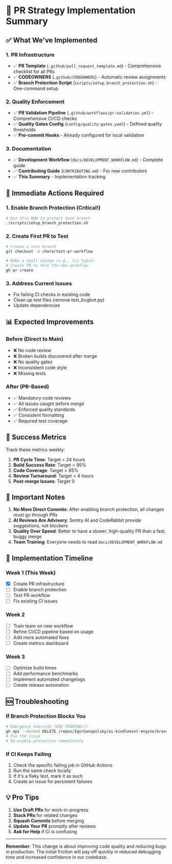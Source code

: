 # 🚀 PR Strategy Implementation Summary

## ✅ What We've Implemented

### 1. **PR Infrastructure**
- ✅ **PR Template** (`.github/pull_request_template.md`) - Comprehensive checklist for all PRs
- ✅ **CODEOWNERS** (`.github/CODEOWNERS`) - Automatic review assignments
- ✅ **Branch Protection Script** (`scripts/setup_branch_protection.sh`) - One-command setup

### 2. **Quality Enforcement**
- ✅ **PR Validation Pipeline** (`.github/workflows/pr-validation.yml`) - Comprehensive CI/CD checks
- ✅ **Quality Gates Config** (`config/quality-gates.yaml`) - Defined quality thresholds
- ✅ **Pre-commit Hooks** - Already configured for local validation

### 3. **Documentation**
- ✅ **Development Workflow** (`docs/DEVELOPMENT_WORKFLOW.md`) - Complete guide
- ✅ **Contributing Guide** (`CONTRIBUTING.md`) - For new contributors
- ✅ **This Summary** - Implementation tracking

## 🔧 Immediate Actions Required

### 1. Enable Branch Protection (Critical!)
```bash
# Run this NOW to protect main branch
./scripts/setup_branch_protection.sh
```

### 2. Create First PR to Test
```bash
# Create a test branch
git checkout -b chore/test-pr-workflow

# Make a small change (e.g., fix typos)
# Create PR to test the new workflow
gh pr create
```

### 3. Address Current Issues
- Fix failing CI checks in existing code
- Clean up test files (remove test_bugbot.py)
- Update dependencies

## 📊 Expected Improvements

### Before (Direct to Main)
- ❌ No code review
- ❌ Broken builds discovered after merge
- ❌ No quality gates
- ❌ Inconsistent code style
- ❌ Missing tests

### After (PR-Based)
- ✅ Mandatory code reviews
- ✅ All issues caught before merge
- ✅ Enforced quality standards
- ✅ Consistent formatting
- ✅ Required test coverage

## 🎯 Success Metrics

Track these metrics weekly:
1. **PR Cycle Time**: Target < 24 hours
2. **Build Success Rate**: Target > 95%
3. **Code Coverage**: Target > 85%
4. **Review Turnaround**: Target < 4 hours
5. **Post-merge Issues**: Target 0

## 🚨 Important Notes

1. **No More Direct Commits**: After enabling branch protection, all changes must go through PRs
2. **AI Reviews Are Advisory**: Sentry AI and CodeRabbit provide suggestions, not blockers
3. **Quality Over Speed**: Better to have a slower, high-quality PR than a fast, buggy merge
4. **Team Training**: Everyone needs to read `docs/DEVELOPMENT_WORKFLOW.md`

## 📅 Implementation Timeline

### Week 1 (This Week)
- [x] Create PR infrastructure
- [ ] Enable branch protection
- [ ] Test PR workflow
- [ ] Fix existing CI issues

### Week 2
- [ ] Train team on new workflow
- [ ] Refine CI/CD pipeline based on usage
- [ ] Add more automated fixes
- [ ] Create metrics dashboard

### Week 3
- [ ] Optimize build times
- [ ] Add performance benchmarks
- [ ] Implement automated changelogs
- [ ] Create release automation

## 🆘 Troubleshooting

### If Branch Protection Blocks You
```bash
# Emergency override (USE SPARINGLY)
gh api --method DELETE /repos/IgorGanapolsky/ai-kindlemint-engine/branches/main/protection
# Fix the issue
# Re-enable protection immediately
```

### If CI Keeps Failing
1. Check the specific failing job in GitHub Actions
2. Run the same check locally
3. If it's a flaky test, mark it as such
4. Create an issue for persistent failures

## 💡 Pro Tips

1. **Use Draft PRs** for work-in-progress
2. **Stack PRs** for related changes
3. **Squash Commits** before merging
4. **Update Your PR** promptly after reviews
5. **Ask for Help** if CI is confusing

---

**Remember**: This change is about improving code quality and reducing bugs in production. The initial friction will pay off quickly in reduced debugging time and increased confidence in our codebase.